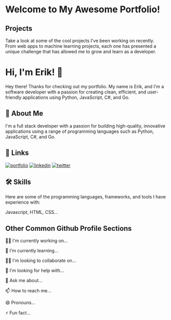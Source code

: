 
# Welcome to My Awesome Portfolio!

## Projects
Take a look at some of the cool projects I've been working on recently. From web apps to machine learning projects, each one has presented a unique challenge that has allowed me to grow and learn as a developer.






# Hi, I'm Erik! 👋

Hey there! Thanks for checking out my portfolio. My name is Erik, and I'm a software developer with a passion for creating clean, efficient, and user-friendly applications using Python, JavaScript, C#, and Go.
## 🚀 About Me
I'm a full stack developer with a passion for building high-quality, innovative applications using a range of programming languages such as Python, JavaScript, C#, and Go.
## 🔗 Links
[![portfolio](https://img.shields.io/badge/my_portfolio-000?style=for-the-badge&logo=ko-fi&logoColor=white)](https://erikh22l18.github.io/index.html/)
[![linkedin](https://img.shields.io/badge/linkedin-0A66C2?style=for-the-badge&logo=linkedin&logoColor=white)](https://www.linkedin.com/)
[![twitter](https://img.shields.io/badge/twitter-1DA1F2?style=for-the-badge&logo=twitter&logoColor=white)](https://twitter.com/)


## 🛠 Skills
Here are some of the programming languages, frameworks, and tools I have experience with:

Javascript, HTML, CSS...


## Other Common Github Profile Sections
👩‍💻 I'm currently working on...

🧠 I'm currently learning...

👯‍♀️ I'm looking to collaborate on...

🤔 I'm looking for help with...

💬 Ask me about...

📫 How to reach me...

😄 Pronouns...

⚡️ Fun fact...

